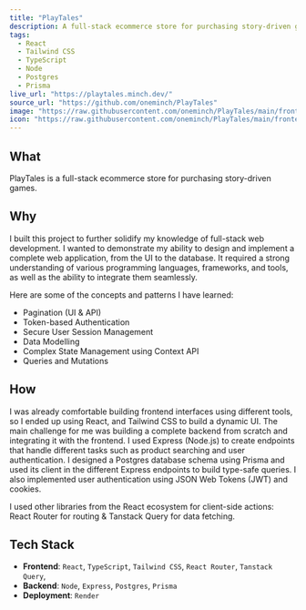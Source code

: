 ```yaml
---
title: "PlayTales"
description: A full-stack ecommerce store for purchasing story-driven games
tags:
  - React
  - Tailwind CSS
  - TypeScript
  - Node
  - Postgres
  - Prisma
live_url: "https://playtales.minch.dev/"
source_url: "https://github.com/oneminch/PlayTales"
image: "https://raw.githubusercontent.com/oneminch/PlayTales/main/frontend/public/screenshot.png"
icon: "https://raw.githubusercontent.com/oneminch/PlayTales/main/frontend/public/logo.svg"
---
```


## What

PlayTales is a full-stack ecommerce store for purchasing story-driven games.

## Why

I built this project to further solidify my knowledge of full-stack web development. I wanted to demonstrate my ability to design and implement a complete web application, from the UI to the database. It required a strong understanding of various programming languages, frameworks, and tools, as well as the ability to integrate them seamlessly.

Here are some of the concepts and patterns I have learned:

- Pagination (UI & API)
- Token-based Authentication
- Secure User Session Management
- Data Modelling
- Complex State Management using Context API
- Queries and Mutations

## How

I was already comfortable building frontend interfaces using different tools, so I ended up using React, and Tailwind CSS to build a dynamic UI. The main challenge for me was building a complete backend from scratch and integrating it with the frontend. I used Express (Node.js) to create endpoints that handle different tasks such as product searching and user authentication. I designed a Postgres database schema using Prisma and used its client in the different Express endpoints to build type-safe queries. I also implemented user authentication using JSON Web Tokens (JWT) and cookies.

I used other libraries from the React ecosystem for client-side actions: React Router for routing & Tanstack Query for data fetching.

## Tech Stack

- **Frontend**: `React`, `TypeScript`, `Tailwind CSS`, `React Router`, `Tanstack Query`,
- **Backend**: `Node`, `Express`, `Postgres`, `Prisma`
- **Deployment**: `Render`
